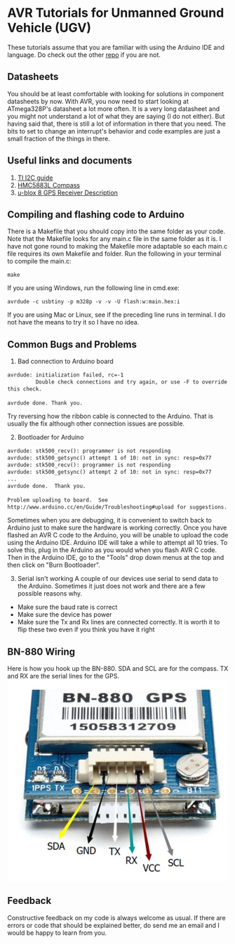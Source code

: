 # AVR Tutorials for Unmanned Ground Vehicle (UGV)
These tutorials assume that you are familiar with using the Arduino IDE and language. Do check out the other [repo](https://github.com/cyccheung/ArdTutorials) if you are not.

## Datasheets
You should be at least comfortable with looking for solutions in component datasheets by now. With AVR, you now need to start looking at ATmega328P's datasheet a lot more often. It is a very long datasheet and you might not understand a lot of what they are saying (I do not either). But having said that, there is still a lot of information in there that you need. The bits to set to change an interrupt's behavior and code examples are just a small fraction of the things in there.

## Useful links and documents
1. [TI I2C guide](http://www.ti.com/lit/an/slva704/slva704.pdf)
2. [HMC5883L Compass](https://www.electronicwings.com/avr-atmega/magnetometer-hmc5883l-interfacing-with-atmega16)
3. [u-blox 8 GPS Receiver Description](https://www.u-blox.com/sites/default/files/products/documents/u-blox8-M8_ReceiverDescrProtSpec_%28UBX-13003221%29_Public.pdf)

## Compiling and flashing code to Arduino
There is a Makefile that you should copy into the same folder as your code. Note that the Makefile looks for any main.c file in the same folder as it is. I have not gone round to making the Makefile more adaptable so each main.c file requires its own Makefile and folder.
Run the following in your terminal to compile the main.c:
```
make
```
If you are using Windows, run the following line in cmd.exe:
```
avrdude -c usbtiny -p m328p -v -v -U flash:w:main.hex:i
```
If you are using Mac or Linux, see if the preceding line runs in terminal. I do not have the means to try it so I have no idea.

## Common Bugs and Problems
1. Bad connection to Arduino board
```
avrdude: initialization failed, rc=-1
		 Double check connections and try again, or use -F to override this check.

avrdude done. Thank you.
```
Try reversing how the ribbon cable is connected to the Arduino. That is usually the fix although other connection issues are possible.

2. Bootloader for Arduino
```
avrdude: stk500_recv(): programmer is not responding
avrdude: stk500_getsync() attempt 1 of 10: not in sync: resp=0x77
avrdude: stk500_recv(): programmer is not responding
avrdude: stk500_getsync() attempt 2 of 10: not in sync: resp=0x77
...
avrdude done.  Thank you.

Problem uploading to board.  See http://www.arduino.cc/en/Guide/Troubleshooting#upload for suggestions.
```
Sometimes when you are debugging, it is convenient to switch back to Arduino just to make sure the hardware is working correctly. Once you have flashed an AVR C code to the Arduino, you will be unable to upload the code using the Arduino IDE. Arduino IDE will take a while to attempt all 10 tries. To solve this, plug in the Arduino as you would when you flash AVR C code. Then in the Arduino IDE, go to the "Tools" drop down menus at the top and then click on "Burn Bootloader".

3. Serial isn't working
A couple of our devices use serial to send data to the Arduino. Sometimes it just does not work and there are a few possible reasons why.
* Make sure the baud rate is correct
* Make sure the device has power
* Make sure the Tx and Rx lines are connected correctly. It is worth it to flip these two even if you think you have it right

## BN-880 Wiring
Here is how you hook up the BN-880. SDA and SCL are for the compass. TX and RX are the serial lines for the GPS.
![alt text](https://github.com/cyccheung/avrTutorials/blob/master/images/GPS%20Wiring.JPG "GPS Wiring")

## Feedback
Constructive feedback on my code is always welcome as usual. If there are errors or code that should be explained better, do send me an email and I would be happy to learn from you.
